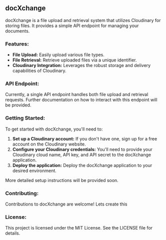 ## docXchange

docXchange is a file upload and retrieval system that utilizes Cloudinary for storing files. It provides a simple API endpoint for managing your documents.

### Features:

* **File Upload:** Easily upload various file types.
* **File Retrieval:** Retrieve uploaded files via a unique identifier.
* **Cloudinary Integration:** Leverages the robust storage and delivery capabilities of Cloudinary.

### API Endpoint:

Currently, a single API endpoint handles both file upload and retrieval requests. Further documentation on how to interact with this endpoint will be provided.

### Getting Started:

To get started with docXchange, you'll need to:

1. **Set up a Cloudinary account:** If you don't have one, sign up for a free account on the Cloudinary website.
2. **Configure your Cloudinary credentials:** You'll need to provide your Cloudinary cloud name, API key, and API secret to the docXchange application.
3. **Deploy the application:** Deploy the docXchange application to your desired environment.

More detailed setup instructions will be provided soon.

### Contributing:

Contributions to docXchange are welcome! Lets create this

### License:

This project is licensed under the MIT License. See the LICENSE file for details.
